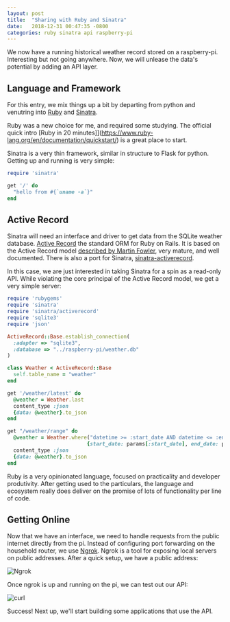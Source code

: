 ```yaml
---
layout: post
title:  "Sharing with Ruby and Sinatra"
date:   2018-12-31 00:47:35 -0800
categories: ruby sinatra api raspberry-pi
---
```


We now have a running historical weather record stored on a raspberry-pi. Interesting but not going anywhere. Now, we will unlease the data's potential by adding an API layer. 

## Language and Framework

For this entry, we mix things up a bit by departing from python and venutring into [Ruby](https://www.ruby-lang.org/) and [Sinatra](http://sinatrarb.com/). 

Ruby was a new choice for me, and required some studying. The official quick intro [Ruby in 20 minutes]](https://www.ruby-lang.org/en/documentation/quickstart/) is a great place to start. 

Sinatra is a very thin framework, similar in structure to Flask for python. Getting up and running is very simple: 

```ruby
require 'sinatra'

get '/' do
  "hello from #{`uname -a`}"
end
```

## Active Record

Sinatra will need an interface and driver to get data from the SQLite weather database. [Active Record]() the standard ORM for Ruby on Rails. It is based on the Active Record model [described by Martin Fowler](https://martinfowler.com/eaaCatalog/activeRecord.html), very mature, and well documented. There is also a port for Sinatra, [sinatra-activerecord](https://github.com/janko-m/sinatra-activerecord).

In this case, we are just interested in taking Sinatra for a spin as a read-only API. While violating the core principal of the Active Record model, we get a very simple server:

```ruby
require 'rubygems'
require 'sinatra'
require 'sinatra/activerecord'
require 'sqlite3'
require 'json'

ActiveRecord::Base.establish_connection(
  :adapter => "sqlite3",
  :database => "../raspberry-pi/weather.db"
)

class Weather < ActiveRecord::Base
  self.table_name = "weather"
end

get '/weather/latest' do
  @weather = Weather.last
  content_type :json
  {data: @weather}.to_json
end

get "/weather/range" do
  @weather = Weather.where("datetime >= :start_date AND datetime <= :end_date",
                          {start_date: params[:start_date], end_date: params[:end_date]})
  content_type :json
  {data: @weather}.to_json
end
```

Ruby is a very opinionated language, focused on practicality and developer produtivity. After getting used to the particulars, the language and ecosystem really does deliver on the promise of lots of functionality per line of code.

## Getting Online

Now that we have an interface, we need to handle requests from the public internet directly from the pi. Instead of configuring port forwarding on the household router, we use [Ngrok](http://www.ngrok.com). Ngrok is a tool for exposing local servers on public addresses. After a quick setup, we have a public address:

![Ngrok](/weatherman/assets/ngrok.png)

Once ngrok is up and running on the pi, we can test out our API:

![curl](/weatherman/assets/curl.png)

Success! Next up, we'll start building some applications that use the API.

